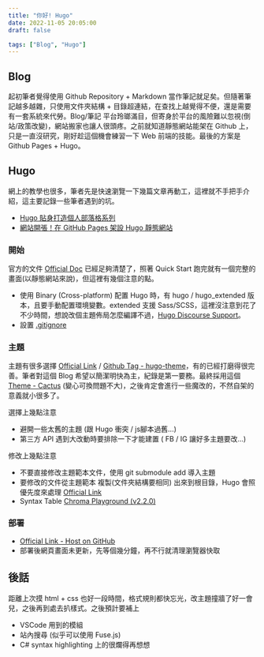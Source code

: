 ```yaml
---
title: "你好! Hugo"
date: 2022-11-05 20:05:00
draft: false

tags: ["Blog", "Hugo"]
---
```


## Blog
起初筆者覺得使用 Github Repository + Markdown 當作筆記就足矣。但隨著筆記越多越雜，只使用文件夾結構 + 目錄超連結，在查找上越覺得不便，還是需要有一套系統來代勞。Blog/筆記 平台玲瑯滿目，但寄身於平台的風險難以忽視(倒站/政策改變)，網站搬家也讓人很頭疼。之前就知道靜態網站能架在 Github 上，只是一直沒研究，剛好趁這個機會練習一下 Web 前端的技能。最後的方案是 Github Pages + Hugo。

## Hugo
網上的教學也很多，筆者先是快速瀏覽一下幾篇文章再動工，這裡就不手把手介紹，這主要記錄一些筆者遇到的坑。
- [Hugo 貼身打造個人部落格系列](https://ithelp.ithome.com.tw/articles/10235097) 
- [網站開張！在 GitHub Pages 架設 Hugo 靜態網站](https://www.zoeydc.com/zh/posts/2021-05-23-hugo-website_github-pages_custom-domain/)

### 開始
官方的文件 [Official Doc](https://gohugo.io/getting-started/) 已經足夠清楚了，照著 Quick Start 跑完就有一個完整的畫面(以靜態網站來說)，但這裡有幾個注意的點。

- 使用 Binary (Cross-platform) 配置 Hugo 時，有 hugo / hugo_extended 版本，且要手動配置環境變數。extended 支援 Sass/SCSS，這裡沒注意到花了不少時間，想說改個主題佈局怎麼編譯不過，[Hugo Discourse Support](https://discourse.gohugo.io/t/tocss-ressource-not-found-in-file-cache/24858)。
- 設置 [.gitignore](https://github.com/github/gitignore/blob/main/community/Golang/Hugo.gitignore)

### 主題
主題有很多選擇 [Official Link](https://themes.gohugo.io/) / [Github Tag - hugo-theme](https://github.com/topics/hugo-theme)，有的已經打磨得很完善。筆者對這個 Blog 希望以簡潔明快為主，紀錄是第一要務。最終採用這個 [Theme - Cactus](https://github.com/monkeyWzr/hugo-theme-cactus) (變心可換問題不大)，之後肯定會進行一些魔改的，不然自架的意義就小很多了。

選擇上幾點注意
- 避開一些太舊的主題 (跟 Hugo 衝突 / js腳本過舊...)
- 第三方 API 遇到大改動時要排除一下才能建置 ( FB / IG 讓好多主題要改...)

修改上幾點注意
- 不要直接修改主題範本文件，使用 git submodule add 導入主題 
- 要修改的文件從主題範本 複製(文件夾結構要相同) 出來到根目錄，Hugo 會照優先度來處理 [Official Link](https://gohugo.io/templates/lookup-order/)
- Syntax Table [Chroma Playground (v2.2.0)](https://swapoff.org/chroma/playground/)

### 部署
- [Official Link - Host on GitHub](https://gohugo.io/hosting-and-deployment/hosting-on-github/)
- 部署後網頁畫面未更新，先等個幾分鐘，再不行就清理瀏覽器快取

## 後話
距離上次摸 html + css 也好一段時間，格式規則都快忘光，改主題撞牆了好一會兒，之後再到處去扒樣式。之後預計要補上
- VSCode 用到的模組
- 站內搜尋 (似乎可以使用 Fuse.js)
- C# syntax highlighting 上的很爛得再想想





